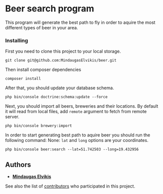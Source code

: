 # Beer search program

This program will generate the best path to 
fly in order to aquire the most different types of beer in your area.

### Installing

First you need to clone this project to your local storage.

```
git clone git@github.com:MindaugasElvikis/beer.git
```

Then install composer dependencies

```
composer install
```

After that, you should update your database schema.

```
php bin/console doctrine:schema:update --force
```

Next, you should import all beers, breweries and their locations.
By default it will read from local files, add ```remote``` argument to fetch from remote server.

```
php bin/console brewery:import
```

In order to start generating best path to aquire beer you should run the following command:
None: ```lat``` and ```long``` options are your coordinates.
```
php bin/console beer:search --lat=51.742503 --long=19.432956
```

## Authors

* [**Mindaugas Elvikis**](https://github.com/MindaugasElvikis)

See also the list of [contributors](https://github.com/MindaugasElvikis/beer/graphs/contributors) who participated in this project.
